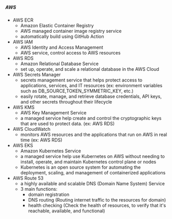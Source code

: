 ##### AWS
- AWS ECR
  - Amazon Elastic Container Registry
  - AWS managed container image registry service
  - automatically build using GitHub Action
- AWS IAM
  - AWS Identity and Access Management
  - AWS service, control access to AWS resources 
- AWS RDS
  - Amazon Relational Database Service
  - set up, operate, and scale a relational database in the AWS Cloud
- AWS Secrets Manager
  - secrets management service that helps protect access to applications, services, and IT resources 
  (ex: environment variables such as DB_SOURCE,TOKEN_SYMMETRIC_KEY, etc.)
  - easily rotate, manage, and retrieve database credentials, API keys, 
  and other secrets throughout their lifecycle
- AWS KMS 
  - AWS Key Management Service
  - a managed service help create and control the cryptographic keys that are used to protect data. (ex: AWS RDS)
- AWS CloudWatch
  - monitors AWS resources and the applications that run on AWS in real time (ex: AWS RDS)
- AWS EKS
  - Amazon Kubernetes Service
  - a managed service help use Kubernetes on AWS 
  without needing to install, operate, and maintain Kubernetes control plane or nodes
  - Kubernetes is an open source system 
  for automating the deployment, scaling, and management of containerized applications 
- AWS Route 53
  - a highly available and scalable DNS (Domain Name System) Service 
  - 3 main functions:
    - domain registration
    - DNS routing (Routing internet traffic to the resources for domain)
    - health checking (Check the health of resources, to verify that it's reachable, available, and functional)